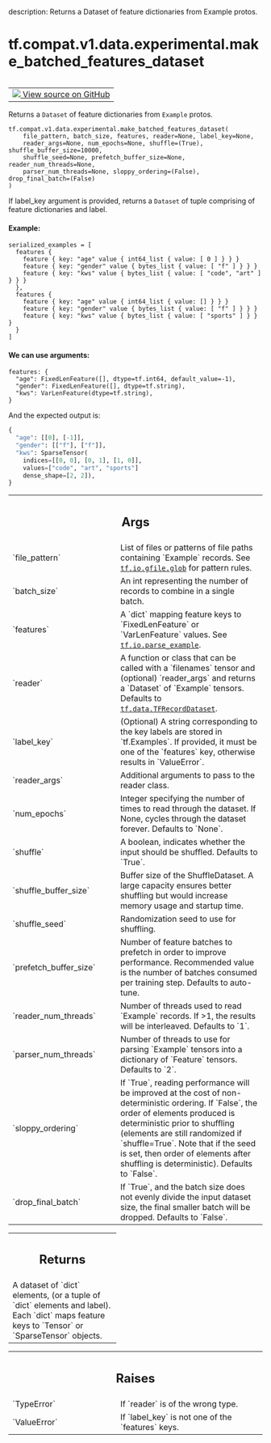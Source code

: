 description: Returns a Dataset of feature dictionaries from Example protos.

<div itemscope itemtype="http://developers.google.com/ReferenceObject">
<meta itemprop="name" content="tf.compat.v1.data.experimental.make_batched_features_dataset" />
<meta itemprop="path" content="Stable" />
</div>

# tf.compat.v1.data.experimental.make_batched_features_dataset

<!-- Insert buttons and diff -->

<table class="tfo-notebook-buttons tfo-api nocontent" align="left">
<td>
  <a target="_blank" href="https://github.com/tensorflow/tensorflow/blob/r2.2/tensorflow/python/data/experimental/ops/readers.py#L932-L952">
    <img src="https://www.tensorflow.org/images/GitHub-Mark-32px.png" />
    View source on GitHub
  </a>
</td>
</table>



Returns a `Dataset` of feature dictionaries from `Example` protos.

<pre class="devsite-click-to-copy prettyprint lang-py tfo-signature-link">
<code>tf.compat.v1.data.experimental.make_batched_features_dataset(
    file_pattern, batch_size, features, reader=None, label_key=None,
    reader_args=None, num_epochs=None, shuffle=(True), shuffle_buffer_size=10000,
    shuffle_seed=None, prefetch_buffer_size=None, reader_num_threads=None,
    parser_num_threads=None, sloppy_ordering=(False), drop_final_batch=(False)
)
</code></pre>



<!-- Placeholder for "Used in" -->

If label_key argument is provided, returns a `Dataset` of tuple
comprising of feature dictionaries and label.

#### Example:



```
serialized_examples = [
  features {
    feature { key: "age" value { int64_list { value: [ 0 ] } } }
    feature { key: "gender" value { bytes_list { value: [ "f" ] } } }
    feature { key: "kws" value { bytes_list { value: [ "code", "art" ] } } }
  },
  features {
    feature { key: "age" value { int64_list { value: [] } } }
    feature { key: "gender" value { bytes_list { value: [ "f" ] } } }
    feature { key: "kws" value { bytes_list { value: [ "sports" ] } } }
  }
]
```

#### We can use arguments:



```
features: {
  "age": FixedLenFeature([], dtype=tf.int64, default_value=-1),
  "gender": FixedLenFeature([], dtype=tf.string),
  "kws": VarLenFeature(dtype=tf.string),
}
```

And the expected output is:

```python
{
  "age": [[0], [-1]],
  "gender": [["f"], ["f"]],
  "kws": SparseTensor(
    indices=[[0, 0], [0, 1], [1, 0]],
    values=["code", "art", "sports"]
    dense_shape=[2, 2]),
}
```

<!-- Tabular view -->
 <table class="responsive fixed orange">
<colgroup><col width="214px"><col></colgroup>
<tr><th colspan="2"><h2 class="add-link">Args</h2></th></tr>

<tr>
<td>
`file_pattern`
</td>
<td>
List of files or patterns of file paths containing
`Example` records. See <a href="../../../../../tf/io/gfile/glob.md"><code>tf.io.gfile.glob</code></a> for pattern rules.
</td>
</tr><tr>
<td>
`batch_size`
</td>
<td>
An int representing the number of records to combine
in a single batch.
</td>
</tr><tr>
<td>
`features`
</td>
<td>
A `dict` mapping feature keys to `FixedLenFeature` or
`VarLenFeature` values. See <a href="../../../../../tf/io/parse_example.md"><code>tf.io.parse_example</code></a>.
</td>
</tr><tr>
<td>
`reader`
</td>
<td>
A function or class that can be
called with a `filenames` tensor and (optional) `reader_args` and returns
a `Dataset` of `Example` tensors. Defaults to <a href="../../../../../tf/data/TFRecordDataset.md"><code>tf.data.TFRecordDataset</code></a>.
</td>
</tr><tr>
<td>
`label_key`
</td>
<td>
(Optional) A string corresponding to the key labels are stored in
`tf.Examples`. If provided, it must be one of the `features` key,
otherwise results in `ValueError`.
</td>
</tr><tr>
<td>
`reader_args`
</td>
<td>
Additional arguments to pass to the reader class.
</td>
</tr><tr>
<td>
`num_epochs`
</td>
<td>
Integer specifying the number of times to read through the
dataset. If None, cycles through the dataset forever. Defaults to `None`.
</td>
</tr><tr>
<td>
`shuffle`
</td>
<td>
A boolean, indicates whether the input should be shuffled. Defaults
to `True`.
</td>
</tr><tr>
<td>
`shuffle_buffer_size`
</td>
<td>
Buffer size of the ShuffleDataset. A large capacity
ensures better shuffling but would increase memory usage and startup time.
</td>
</tr><tr>
<td>
`shuffle_seed`
</td>
<td>
Randomization seed to use for shuffling.
</td>
</tr><tr>
<td>
`prefetch_buffer_size`
</td>
<td>
Number of feature batches to prefetch in order to
improve performance. Recommended value is the number of batches consumed
per training step. Defaults to auto-tune.
</td>
</tr><tr>
<td>
`reader_num_threads`
</td>
<td>
Number of threads used to read `Example` records. If >1,
the results will be interleaved. Defaults to `1`.
</td>
</tr><tr>
<td>
`parser_num_threads`
</td>
<td>
Number of threads to use for parsing `Example` tensors
into a dictionary of `Feature` tensors. Defaults to `2`.
</td>
</tr><tr>
<td>
`sloppy_ordering`
</td>
<td>
If `True`, reading performance will be improved at
the cost of non-deterministic ordering. If `False`, the order of elements
produced is deterministic prior to shuffling (elements are still
randomized if `shuffle=True`. Note that if the seed is set, then order
of elements after shuffling is deterministic). Defaults to `False`.
</td>
</tr><tr>
<td>
`drop_final_batch`
</td>
<td>
If `True`, and the batch size does not evenly divide the
input dataset size, the final smaller batch will be dropped. Defaults to
`False`.
</td>
</tr>
</table>



<!-- Tabular view -->
 <table class="responsive fixed orange">
<colgroup><col width="214px"><col></colgroup>
<tr><th colspan="2"><h2 class="add-link">Returns</h2></th></tr>
<tr class="alt">
<td colspan="2">
A dataset of `dict` elements, (or a tuple of `dict` elements and label).
Each `dict` maps feature keys to `Tensor` or `SparseTensor` objects.
</td>
</tr>

</table>



<!-- Tabular view -->
 <table class="responsive fixed orange">
<colgroup><col width="214px"><col></colgroup>
<tr><th colspan="2"><h2 class="add-link">Raises</h2></th></tr>

<tr>
<td>
`TypeError`
</td>
<td>
If `reader` is of the wrong type.
</td>
</tr><tr>
<td>
`ValueError`
</td>
<td>
If `label_key` is not one of the `features` keys.
</td>
</tr>
</table>

